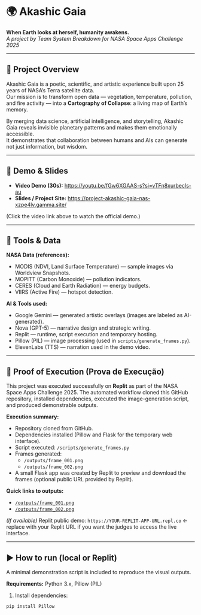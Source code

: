 # 🌍 Akashic Gaia
**When Earth looks at herself, humanity awakens.**  
*A project by Team System Breakdown for NASA Space Apps Challenge 2025*

---

## 🚀 Project Overview
Akashic Gaia is a poetic, scientific, and artistic experience built upon 25 years of NASA’s Terra satellite data.  
Our mission is to transform open data — vegetation, temperature, pollution, and fire activity — into a **Cartography of Collapse**: a living map of Earth’s memory.

By merging data science, artificial intelligence, and storytelling, Akashic Gaia reveals invisible planetary patterns and makes them emotionally accessible.  
It demonstrates that collaboration between humans and AIs can generate not just information, but wisdom.

---

## 🎥 Demo & Slides
- **Video Demo (30s):** https://youtu.be/fGw6XGAAS-s?si=vTFn8xurbecls-au  
- **Slides / Project Site:** https://project-akashic-gaia-nas-xzpe4lv.gamma.site/

(Click the video link above to watch the official demo.)

---

## 🔧 Tools & Data
**NASA Data (references):**
- MODIS (NDVI, Land Surface Temperature) — sample images via Worldview Snapshots.
- MOPITT (Carbon Monoxide) — pollution indicators.
- CERES (Cloud and Earth Radiation) — energy budgets.
- VIIRS (Active Fire) — hotspot detection.

**AI & Tools used:**
- Google Gemini — generated artistic overlays (images are labeled as AI-generated).  
- Nova (GPT-5) — narrative design and strategic writing.  
- Replit — runtime, script execution and temporary hosting.  
- Pillow (PIL) — image processing (used in `scripts/generate_frames.py`).  
- ElevenLabs (TTS) — narration used in the demo video.

---

## 🌌 Proof of Execution (Prova de Execução)
This project was executed successfully on **Replit** as part of the NASA Space Apps Challenge 2025. The automated workflow cloned this GitHub repository, installed dependencies, executed the image-generation script, and produced demonstrable outputs.

**Execution summary:**
- Repository cloned from GitHub.
- Dependencies installed (Pillow and Flask for the temporary web interface).
- Script executed: `/scripts/generate_frames.py`
- Frames generated:  
  - `/outputs/frame_001.png`  
  - `/outputs/frame_002.png`
- A small Flask app was created by Replit to preview and download the frames (optional public URL provided by Replit).

**Quick links to outputs:**
- [`/outputs/frame_001.png`](outputs/frame_001.png)  
- [`/outputs/frame_002.png`](outputs/frame_002.png)

*(If available)* Replit public demo: `https://YOUR-REPLIT-APP-URL.repl.co`  ← replace with your Replit URL if you want the judges to access the live interface.

---

## ▶️ How to run (local or Replit)
A minimal demonstration script is included to reproduce the visual outputs.

**Requirements:** Python 3.x, Pillow (PIL)

1. Install dependencies:
```bash
pip install Pillow
